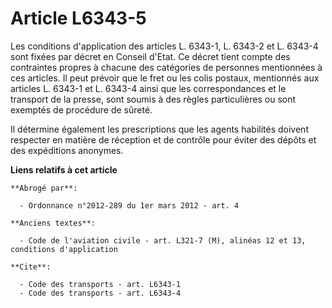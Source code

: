# Article L6343-5

Les conditions d'application des articles L. 6343-1, L. 6343-2 et L. 6343-4 sont fixées par décret en Conseil d'Etat. Ce
décret tient compte des contraintes propres à chacune des catégories de personnes mentionnées à ces articles. Il peut prévoir
que le fret ou les colis postaux, mentionnés aux articles L. 6343-1 et L. 6343-4 ainsi que les correspondances et le
transport de la presse, sont soumis à des règles particulières ou sont exemptés de procédure de sûreté. 

Il détermine également les prescriptions que les agents habilités doivent respecter en matière de réception et de contrôle
pour éviter des dépôts et des expéditions anonymes.

**Liens relatifs à cet article**

	**Abrogé par**:

	  - Ordonnance n°2012-289 du 1er mars 2012 - art. 4

	**Anciens textes**:

	  - Code de l'aviation civile - art. L321-7 (M), alinéas 12 et 13, conditions d'application

	**Cite**:

	  - Code des transports - art. L6343-1
	  - Code des transports - art. L6343-4
